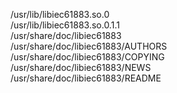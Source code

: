 /usr/lib/libiec61883.so.0  
/usr/lib/libiec61883.so.0.1.1  
/usr/share/doc/libiec61883  
/usr/share/doc/libiec61883/AUTHORS  
/usr/share/doc/libiec61883/COPYING  
/usr/share/doc/libiec61883/NEWS  
/usr/share/doc/libiec61883/README  
